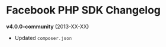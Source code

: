 Facebook PHP SDK Changelog
==========================

__v4.0.0-community__ (2013-XX-XX)

* Updated `composer.json`
